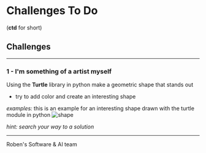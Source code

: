 # Challenges To Do
(**ctd** for short)


## Challenges
---
### 1 - I'm something of a artist myself
Using the **Turtle** library in python make a geometric shape that stands out
- try to add color and create an interesting shape

_examples:_
this is an example for an interesting shape drawn with the turtle module in python
![shape](https://external-content.duckduckgo.com/iu/?u=https%3A%2F%2Fi.ytimg.com%2Fvi%2FGrc1-j4EvTk%2Fmaxresdefault.jpg&f=1&nofb=1 "shapes")

_hint: search your way to a solution_


---
Roben's Software & AI team 